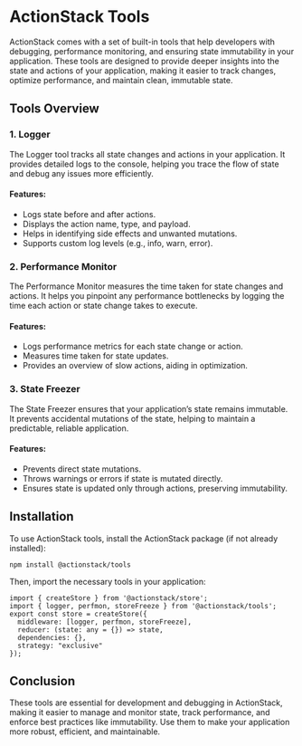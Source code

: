 # ActionStack Tools

ActionStack comes with a set of built-in tools that help developers with debugging, performance monitoring, and ensuring state immutability in your application. These tools are designed to provide deeper insights into the state and actions of your application, making it easier to track changes, optimize performance, and maintain clean, immutable state.

## Tools Overview

### 1. Logger
The Logger tool tracks all state changes and actions in your application. It provides detailed logs to the console, helping you trace the flow of state and debug any issues more efficiently.

#### Features:
- Logs state before and after actions.
- Displays the action name, type, and payload.
- Helps in identifying side effects and unwanted mutations.
- Supports custom log levels (e.g., info, warn, error).

### 2. Performance Monitor
The Performance Monitor measures the time taken for state changes and actions. It helps you pinpoint any performance bottlenecks by logging the time each action or state change takes to execute.

#### Features:
- Logs performance metrics for each state change or action.
- Measures time taken for state updates.
- Provides an overview of slow actions, aiding in optimization.

### 3. State Freezer
The State Freezer ensures that your application’s state remains immutable. It prevents accidental mutations of the state, helping to maintain a predictable, reliable application.

#### Features:
- Prevents direct state mutations.
- Throws warnings or errors if state is mutated directly.
- Ensures state is updated only through actions, preserving immutability.

## Installation
To use ActionStack tools, install the ActionStack package (if not already installed):

    npm install @actionstack/tools

Then, import the necessary tools in your application:

    import { createStore } from '@actionstack/store';
    import { logger, perfmon, storeFreeze } from '@actionstack/tools';
    export const store = createStore({
      middleware: [logger, perfmon, storeFreeze],
      reducer: (state: any = {}) => state,
      dependencies: {},
      strategy: "exclusive"
    });

## Conclusion

These tools are essential for development and debugging in ActionStack, making it easier to manage and monitor state, track performance, and enforce best practices like immutability. Use them to make your application more robust, efficient, and maintainable.
